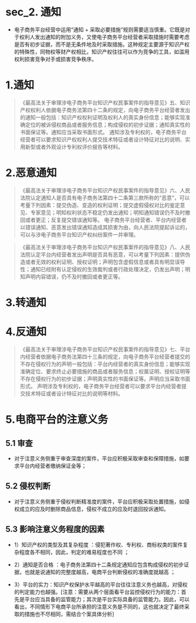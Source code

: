 # sec_2. 通知
- 电子商务平台经营中运用“通知 + 采取必要措施”规则需要适当慎重。它既是对于权利人发出通知的附加义务，又使电子商务平台经营者采取措施时需要考虑是否有初步证据，而不是无条件地及时采取措施。这种规定主要源于知识产权的特殊性，同物权等财产权相比，知识产权往往可以作为竞争的工具，如滥用权利损害竞争对手或损害竞争秩序。

# 1.通知
> 《最高法关于审理涉电子商务平台知识产权民事案件的指导意见》五、知识产权权利人依据电子商务法第四十二条的规定，向电子商务平台经营者发出的通知一般包括：知识产权权利证明及权利人的真实身份信息；能够实现准确定位的被诉侵权商品或者服务信息；构成侵权的初步证据；通知真实性的书面保证等。通知应当采取书面形式。 
通知涉及专利权的，电子商务平台经营者可以要求知识产权权利人提交技术特征或者设计特征对比的说明、实用新型或者外观设计专利权评价报告等材料。 

# 2.恶意通知
> 《最高法关于审理涉电子商务平台知识产权民事案件的指导意见》六、人民法院认定通知人是否具有电子商务法第四十二条第三款所称的“恶意”，可以考量下列因素：提交伪造、变造的权利证明；提交虚假侵权对比的鉴定意见、专家意见；明知权利状态不稳定仍发出通知；明知通知错误仍不及时撤回或者更正；反复提交错误通知等。
电子商务平台经营者、平台内经营者以错误通知、恶意发出错误通知造成其损害为由，向人民法院提起诉讼的，可以与涉电子商务平台知识产权纠纷案件一并审理。

> 《最高法关于审理涉电子商务平台知识产权民事案件的指导意见》八、人民法院认定平台内经营者发出声明是否具有恶意，可以考量下列因素：提供伪造或者无效的权利证明、授权证明；声明包含虚假信息或者具有明显误导性；通知已经附有认定侵权的生效裁判或者行政处理决定，仍发出声明；明知声明内容错误，仍不及时撤回或者更正等。

# 3.转通知



# 4.反通知
> 《最高法关于审理涉电子商务平台知识产权民事案件的指导意见》七、平台内经营者依据电子商务法第四十三条的规定，向电子商务平台经营者提交的不存在侵权行为的声明一般包括：平台内经营者的真实身份信息；能够实现准确定位、要求终止必要措施的商品或者服务信息；权属证明、授权证明等不存在侵权行为的初步证据；声明真实性的书面保证等。声明应当采取书面形式。 
声明涉及专利权的，电子商务平台经营者可以要求平台内经营者提交技术特征或者设计特征对比的说明等材料。

# 5.电商平台的注意义务
## 5.1 审查
- 对于注意义务侧重于审查深度的案件，平台应积极采取审查和保障措施，如要求平台内经营者缴纳保证金等；

## 5.2 侵权判断
- 对于注意义务侧重于侵权判断精准度的案件，平台应积极采取处置措施，如侵权成立的应及时删除商品信息，侵权不成立的应及时退回投诉通知。

## 5.3 影响注意义务程度的因素
- 1）知识产权的类型及其复杂程度 ：侵犯著作权、专利权、商标权类的案件复杂程度各不相同，因此，判定的难易程度也不同 ；

- 2）通知是否合格 ：电子商务法第四十二条规定通知应包含构成侵权的初步证据，也就是说通知的完整度越高，电商平台判断侵权的准确度就越高 ；

- 3）平台的实力：知识产权保护水平越高的平台往往注意义务也越高，对侵权的判定能力也越强。[注意：需要从两个层面看平台监控侵权行为的能力：首先是平台应当具备的监管能力；其次是平台实际具备的监管能力。因此，可以看出，不同情形下电商平台所承担的注意义务是不同的，这也就决定了最终采取的措施也不尽相同，需结合个案具体分析]





